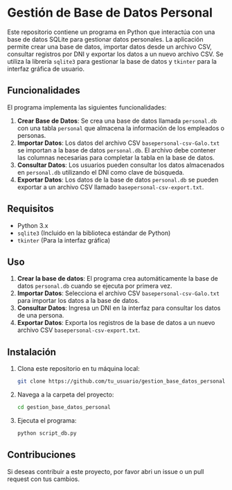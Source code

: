 # Gestión de Base de Datos Personal

Este repositorio contiene un programa en Python que interactúa con una base de datos SQLite para gestionar datos personales. La aplicación permite crear una base de datos, importar datos desde un archivo CSV, consultar registros por DNI y exportar los datos a un nuevo archivo CSV. Se utiliza la librería `sqlite3` para gestionar la base de datos y `tkinter` para la interfaz gráfica de usuario.

## Funcionalidades

El programa implementa las siguientes funcionalidades:

1. **Crear Base de Datos**: Se crea una base de datos llamada `personal.db` con una tabla `personal` que almacena la información de los empleados o personas.
2. **Importar Datos**: Los datos del archivo CSV `basepersonal-csv-Galo.txt` se importan a la base de datos `personal.db`. El archivo debe contener las columnas necesarias para completar la tabla en la base de datos.
3. **Consultar Datos**: Los usuarios pueden consultar los datos almacenados en `personal.db` utilizando el DNI como clave de búsqueda.
4. **Exportar Datos**: Los datos de la base de datos `personal.db` se pueden exportar a un archivo CSV llamado `basepersonal-csv-export.txt`.

## Requisitos

- Python 3.x
- `sqlite3` (Incluido en la biblioteca estándar de Python)
- `tkinter` (Para la interfaz gráfica)

## Uso

1. **Crear la base de datos**: El programa crea automáticamente la base de datos `personal.db` cuando se ejecuta por primera vez.
2. **Importar Datos**: Selecciona el archivo CSV `basepersonal-csv-Galo.txt` para importar los datos a la base de datos.
3. **Consultar Datos**: Ingresa un DNI en la interfaz para consultar los datos de una persona.
4. **Exportar Datos**: Exporta los registros de la base de datos a un nuevo archivo CSV `basepersonal-csv-export.txt`.

## Instalación

1. Clona este repositorio en tu máquina local:

   ```bash
   git clone https://github.com/tu_usuario/gestion_base_datos_personal.git
   ```

2. Navega a la carpeta del proyecto:

    ```bash
   cd gestion_base_datos_personal
   ```

3. Ejecuta el programa:

    ```bash
   python script_db.py
   ```

## Contribuciones

Si deseas contribuir a este proyecto, por favor abri un issue o un pull request con tus cambios.